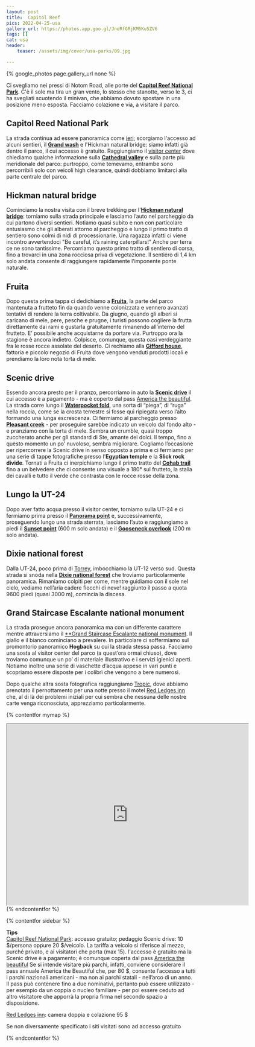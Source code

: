 ```yaml
---
layout: post
title:  Capitol Reef
pics: 2022-04-25-usa
gallery_url: https://photos.app.goo.gl/JneRfGRjKM6Ku5ZV6
tags: []
cat: usa
header:
    teaser: /assets/img/cover/usa-parks/09.jpg

---
```


{% google_photos page.gallery_url none %}

Ci svegliamo nei pressi di Notom Road, alle porte del [**Capitol Reef National Park**](https://www.nps.gov/care/index.htm). C'è il sole ma tira un gran vento, lo stesso che stanotte, verso le 3, ci ha svegliati scuotendo il minivan, che abbiamo dovuto spostare in una posizione meno esposta. Facciamo colazione e via, a visitare il parco.

## Capitol Reed National Park

La strada continua ad essere panoramica come [ieri](https://www.van42.com/2022/05/02/usa_08-island-in-the-sky.html); scorgiamo l'accesso ad alcuni sentieri, il [**Grand wash**](https://www.nps.gov/care/learn/photosmultimedia/images/510%20-%20Grand%20Wash-Cassidy%20Arch%20-%20final%20resize.jpg) e l'Hickman natural bridge: siamo infatti già dentro il parco, il cui accesso è gratuito. Raggiungiamo il [visitor center](https://www.nps.gov/care/planyourvisit/visitorcenter.htm) dove chiediamo qualche informazione sulla [**Cathedral valley**](https://www.nps.gov/care/planyourvisit/cathedralvalley.htm) e sulla parte più meridionale del parco: purtroppo, come temevamo, entrambe sono percorribili solo con veicoli high clearance, quindi dobbiamo limitarci alla parte centrale del parco.

## Hickman natural bridge

Cominciamo la nostra visita con il breve trekking per l'[**Hickman natural bridge**](https://www.nps.gov/care/learn/photosmultimedia/images/411%20-%20Hickman%20Trailhead%20-%20final%20resize.jpg): torniamo sulla strada principale e lasciamo l’auto nel parcheggio da cui partono diversi sentieri. Notiamo quasi subito e non con particolare entusiasmo che gli alberati attorno al parcheggio e lungo il primo tratto di sentiero sono colmi di nidi di processionarie. Una ragazza infatti ci viene incontro avvertendoci "Be careful, it’s raining caterpillars!” Anche per terra ce ne sono tantissime. Percorriamo questo primo tratto di sentiero di corsa, fino a trovarci in una zona rocciosa priva di vegetazione. Il sentiero di 1,4 km solo andata consente di raggiungere rapidamente l’imponente ponte naturale.

## Fruita

Dopo questa prima tappa ci dedichiamo a [**Fruita**](https://www.nps.gov/care/planyourvisit/fruita.htm), la parte del parco mantenuta a frutteto fin da quando venne colonizzata e vennero avanzati tentativi di rendere la terra coltivabile. Da giugno, quando gli alberi si caricano di mele, pere, pesche e prugne, i turisti possono cogliere la frutta direttamente dai rami e gustarla gratuitamente rimanendo all’interno del frutteto. E’ possibile anche acquistarne da portare via. Purtroppo ora la stagione è ancora indietro. Colpisce, comunque, questa oasi verdeggiante fra le rosse rocce assolate del deserto. Ci rechiamo alla [**Gifford house**](https://www.nps.gov/care/learn/historyculture/giffordhomestead.htm), fattoria e piccolo negozio di Fruita dove vengono venduti prodotti locali e prendiamo la loro nota torta di mele.

## Scenic drive

Essendo ancora presto per il pranzo, percorriamo in auto la [**Scenic drive**](https://www.nps.gov/care/planyourvisit/scenicdrive.htm) il cui accesso è a pagamento - ma è coperto dal pass [America the beautiful](https://www.nps.gov/planyourvisit/passes.htm). La strada corre lungo il [**Waterpocket fold**](https://www.nps.gov/care/planyourvisit/waterpocketdistrict.htm), una sorta di “piega”, di “ruga” nella roccia, come se la crosta terrestre si fosse qui ripiegata verso l’alto formando una lunga escrescenza. Ci fermiamo al parcheggio presso [**Pleasant creek**](https://www.nps.gov/care/planyourvisit/pleasant-creek.htm) - per proseguire sarebbe indicato un veicolo dal fondo alto - e pranziamo con la torta di mele. Sembra un crumble, quasi troppo zuccherato anche per gli standard di Ste, amante dei dolci. Il tempo, fino a questo momento un po’ nuvoloso, sembra migliorare. Cogliamo l’occasione per ripercorrere la Scenic drive in senso opposto a prima e ci fermiamo per una serie di tappe fotografiche presso l'**Egyptian temple** e la **Slick rock divide**. Tornati a Fruita ci inerpichiamo lungo il primo tratto del [**Cohab trail**](https://www.nps.gov/care/learn/photosmultimedia/images/507%20-%20Cohab%20Canyon%20Trail%20-%20final%20resize.jpg) fino a un belvedere che ci consente una visuale a 180° sul frutteto, la stalla dei cavalli e tutto il verde che contrasta con le rocce rosse della zona.

## Lungo la UT-24

Dopo aver fatto acqua presso il visitor center, torniamo sulla UT-24 e ci fermiamo prima presso il [**Panorama point**](https://www.nps.gov/places/panorama-point-capitol-reef.htm) e, successivamente, proseguendo lungo una strada sterrata, lasciamo l’auto e raggiungiamo a piedi il [**Sunset point**](https://www.americansouthwest.net/utah/capitol_reef/sunset-point-trail.html) (600 m solo andata) e il [**Gooseneck overlook**](https://capitolreef.org/blog/sunset-and-goosenecks-trails/) (200 m solo andata).

## Dixie national forest

Dalla UT-24, poco prima di [Torrey](https://torreyutah.gov/), imbocchiamo la UT-12 verso sud. Questa strada si snoda nella [**Dixie national forest**](https://www.fs.usda.gov/dixie) che troviamo particolarmente panoramica. Rimaniamo colpiti per come, mentre guidiamo con il sole nel cielo, vediamo nell’aria cadere fiocchi di neve! raggiunto il passo a quota 9600 piedi (quasi 3000 m), comincia la discesa. 

## Grand Staircase Escalante national monument

La strada prosegue ancora panoramica ma con un differente carattere mentre attraversiamo il [**Grand Staircase Escalante national monument](https://www.blm.gov/programs/national-conservation-lands/utah/grand-staircase-escalante-national-monument). Il giallo e il bianco cominciano a prevalere. In particolare ci soffermiamo sul promontorio panoramico **Hogback** su cui la strada stessa passa.
Facciamo una sosta al visitor center del parco (a quest’ora ormai chiuso), dove troviamo comunque un po’ di materiale illustrativo e i servizi igienici aperti. Notiamo inoltre una serie di vaschette d’acqua appese in vari punti e scopriamo essere disposte per i colibrì che vengono a bere numerosi.

Dopo qualche altra sosta fotografica raggiungiamo [Tropic](https://www.townoftropicut.gov/), dove abbiamo prenotato il pernottamento per una notte presso il motel [Red Ledges inn](https://www.stayinns.com/country-hearth-inn-suites/ut/tropic/red-ledges-inn) che, al di là dei problemi iniziali per cui sembra che nessuna delle nostre carte venga riconosciuta, apprezziamo particolarmente.

{% contentfor mymap %}
<iframe src="https://www.google.com/maps/d/embed?mid=1J-2tJEnMHoV-3e5SEvtz8WOq3HS9_DQ&ehbc=2E312F" width="640" height="480"></iframe>
{% endcontentfor %}

{% contentfor sidebar %}

**Tips**  
[Capitol Reef National Park](https://www.nps.gov/care/index.htm): accesso gratuito; pedaggio Scenic drive: 10 $/persona oppure 20 $/veicolo. La tariffa a veicolo si riferisce al mezzo, purché privato, e ai visitatori che porta (max 15).
l'accesso è gratuito ma la Scenic drive è a pagamento; è comunque coperta dal pass [America the beautiful](https://www.nps.gov/planyourvisit/passes.htm)
Se si intende visitare più parchi, infatti, conviene considerare il pass annuale America the Beautiful che, per 80 $, consente l’accesso a tutti i parchi nazionali americani - ma non ai parchi statali - nell’arco di un anno. Il pass può contenere fino a due nominativi, pertanto può essere utilizzato - per esempio da un coppia o nucleo familiare - per poi essere ceduto ad altro visitatore che apporrà la propria firma nel secondo spazio a disposizione. 

[Red Ledges inn](https://www.stayinns.com/country-hearth-inn-suites/ut/tropic/red-ledges-inn): camera doppia e colazione 95 $

Se non diversamente specificato i siti visitati sono ad accesso gratuito

{% endcontentfor %}